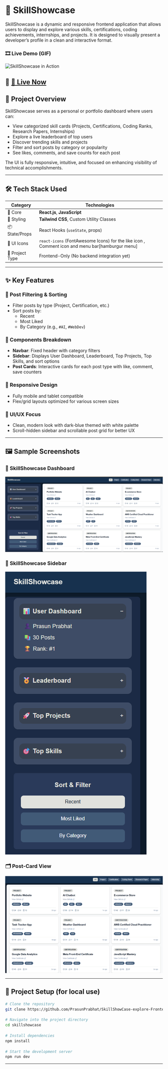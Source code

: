 
# 🚀 SkillShowcase

SkillShowcase is a dynamic and responsive frontend application that allows users to display and explore various skills, certifications, coding achievements, internships, and projects. It is designed to visually present a developer’s profile in a clean and interactive format.

### 🎞 Live Demo (GIF)
![SkillShowcase in Action](./public/assets/SkillShowCase.gif)




🔗 [🚀 Live Now](https://your-live-project-link.com)
---

## 📌 Project Overview

SkillShowcase serves as a personal or portfolio dashboard where users can:

- View categorized skill cards (Projects, Certifications, Coding Ranks, Research Papers, Internships)
- Explore a live leaderboard of top users
- Discover trending skills and projects
- Filter and sort posts by category or popularity
- See likes, comments, and save counts for each post

The UI is fully responsive, intuitive, and focused on enhancing visibility of technical accomplishments.

---

## 🛠 Tech Stack Used

| Category        | Technologies                                      |
|-----------------|---------------------------------------------------|
| 🧠 Core         | **React.js**, **JavaScript**                      |
| 🎨 Styling      | **Tailwind CSS**, Custom Utility Classes          |
| 📦 State/Props  | React Hooks (`useState`, props)                   |
| 🧱 UI Icons     | `react-icons` (FontAwesome Icons) for the like icon , Comment icon and menu bar[hamburgur menu]               |
| 📁 Project Type | Frontend-Only (No backend integration yet)        |

---

## ✨ Key Features

### 🔹 Post Filtering & Sorting
- Filter posts by type (Project, Certification, etc.)
- Sort posts by:
  - Recent
  - Most Liked
  - By Category (e.g., `#AI`, `#WebDev`)

### 🔹 Components Breakdown
- **Navbar**: Fixed header with category filters
- **Sidebar**: Displays User Dashboard, Leaderboard, Top Projects, Top Skills, and sort options
- **Post Cards**: Interactive cards for each post type with like, comment, save counters

### 🔹 Responsive Design
- Fully mobile and tablet compatible
- Flex/grid layouts optimized for various screen sizes

### 🔹 UI/UX Focus
- Clean, modern look with dark-blue themed with white palette
- Scroll-hidden sidebar and scrollable post grid for better UX

---

## 🖼 Sample Screenshots

### 🧩 SkillShowcase Dashboard
![Dashboard Screenshot](./public/assets/Screenshot-1.png)

### 🧩 SkillShowcase Sidebar
![Dashboard Screenshot](./public/assets/Screenshot-SideBar-2.png)

### 🗂 Post-Card View
![Filtered Posts](./public/assets/Screenshot-Main%20Post%20Cards-3.png)

---

## 📂 Project Setup (for local use)

```bash
# Clone the repository
git clone https://github.com/PrasunPrabhat/SkillShowCase-explore-Frontend.git

# Navigate into the project directory
cd skillshowcase

# Install dependencies
npm install

# Start the development server
npm run dev
````

---
